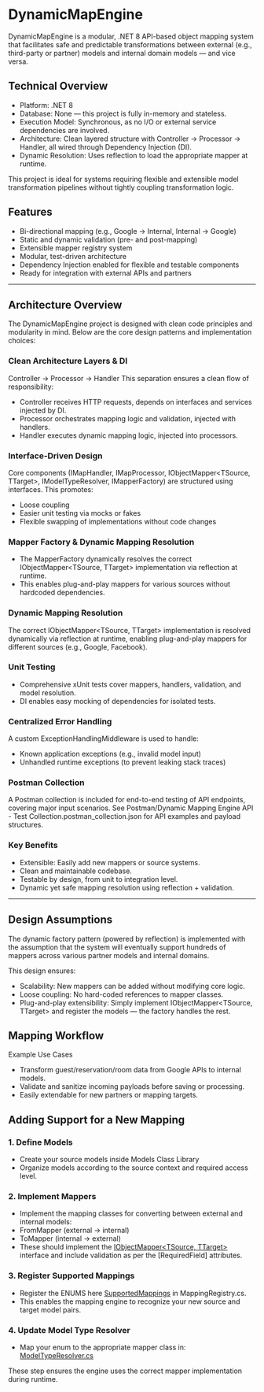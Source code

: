 #  DynamicMapEngine
DynamicMapEngine is a modular, .NET 8 API-based object mapping system that facilitates safe and predictable transformations between external (e.g., third-party or partner) models and internal domain models — and vice versa.

## Technical Overview
- Platform: .NET 8
- Database: None — this project is fully in-memory and stateless.
- Execution Model: Synchronous, as no I/O or external service dependencies are involved.
- Architecture: Clean layered structure with Controller → Processor → Handler, all wired through Dependency Injection (DI).
- Dynamic Resolution: Uses reflection to load the appropriate mapper at runtime.

This project is ideal for systems requiring flexible and extensible model transformation pipelines without tightly coupling transformation logic.

##  Features

- Bi-directional mapping (e.g., Google → Internal, Internal → Google)
- Static and dynamic validation (pre- and post-mapping)
- Extensible mapper registry system
- Modular, test-driven architecture
- Dependency Injection enabled for flexible and testable components
- Ready for integration with external APIs and partners

---

## Architecture Overview
The DynamicMapEngine project is designed with clean code principles and modularity in mind. Below are the core design patterns and implementation choices:

### Clean Architecture Layers & DI
Controller → Processor → Handler
This separation ensures a clean flow of responsibility:

- Controller receives HTTP requests, depends on interfaces and services injected by DI.
- Processor orchestrates mapping logic and validation, injected with handlers.
- Handler executes dynamic mapping logic, injected into processors.

### Interface-Driven Design
Core components (IMapHandler, IMapProcessor, IObjectMapper<TSource, TTarget>, IModelTypeResolver, IMapperFactory) are structured using interfaces. This promotes:

- Loose coupling
- Easier unit testing via mocks or fakes
- Flexible swapping of implementations without code changes

### Mapper Factory & Dynamic Mapping Resolution
- The MapperFactory dynamically resolves the correct IObjectMapper<TSource, TTarget> implementation via reflection at runtime.
- This enables plug-and-play mappers for various sources without hardcoded dependencies.

### Dynamic Mapping Resolution
The correct IObjectMapper<TSource, TTarget> implementation is resolved dynamically via reflection at runtime, enabling plug-and-play mappers for different sources (e.g., Google, Facebook).

### Unit Testing
- Comprehensive xUnit tests cover mappers, handlers, validation, and model resolution.
- DI enables easy mocking of dependencies for isolated tests.

### Centralized Error Handling
A custom ExceptionHandlingMiddleware is used to handle:

- Known application exceptions (e.g., invalid model input)
- Unhandled runtime exceptions (to prevent leaking stack traces)

### Postman Collection
A Postman collection is included for end-to-end testing of API endpoints, covering major input scenarios. See Postman/Dynamic Mapping Engine API - Test Collection.postman_collection.json for API examples and payload structures.

### Key Benefits
- Extensible: Easily add new mappers or source systems.
- Clean and maintainable codebase.
- Testable by design, from unit to integration level.
- Dynamic yet safe mapping resolution using reflection + validation.
---

## Design Assumptions
The dynamic factory pattern (powered by reflection) is implemented with the assumption that the system will eventually support hundreds of mappers across various partner models and internal domains.

This design ensures:
- Scalability: New mappers can be added without modifying core logic.
- Loose coupling: No hard-coded references to mapper classes.
- Plug-and-play extensibility: Simply implement IObjectMapper<TSource, TTarget> and register the models — the factory handles the rest.

## Mapping Workflow

Example Use Cases
- Transform guest/reservation/room data from Google APIs to internal models.
- Validate and sanitize incoming payloads before saving or processing.
- Easily extendable for new partners or mapping targets.

## Adding Support for a New Mapping
### 1. Define Models
- Create your source models inside Models Class Library 
- Organize models according to the source context and required access level.
  
### 2. Implement Mappers
- Implement the mapping classes for converting between external and internal models:
- From<PartnerName><ModelName>Mapper (external → internal)
- To<PartnerName><ModelName>Mapper (internal → external)
- These should implement the [IObjectMapper<TSource, TTarget>](https://github.com/kbilal-uddin/DynamicMapEngine/blob/main/MappingEngine.Core/Interfaces/IObjectMapper.cs) interface and include validation as per the [RequiredField] attributes.

### 3. Register Supported Mappings
- Register the ENUMS here [SupportedMappings](https://github.com/kbilal-uddin/DynamicMapEngine/blob/main/MappingEngine.Core/Registry/MappingRegistry.cs#L8) in MappingRegistry.cs.
- This enables the mapping engine to recognize your new source and target model pairs.

### 4. Update Model Type Resolver
- Map your enum to the appropriate mapper class in: [ModelTypeResolver.cs](https://github.com/kbilal-uddin/DynamicMapEngine/blob/main/MappingEngine.Core/ModelTypeResolver.cs#L14)

These step ensures the engine uses the correct mapper implementation during runtime.
